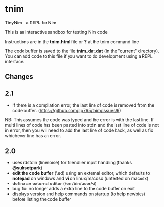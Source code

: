 # tnim
TinyNim - a REPL for Nim 

This is an interactive sandbox for testing Nim code

Instructions are in the **tnim.html** file or **\?** at the tnim command line

The code buffer is saved to the file **tnim_dat.dat** (in the "current" directory).  You can add code to this file if you want to do development using a REPL interface.

## Changes
2.1
---

* If there is a compilation error, the last line of code is removed from the code buffer.  (https://github.com/jlp765/tnim/issues/6)

NB: This assumes the code was typed and the error is with the last line.  If multi lines of code has been pasted into stdin and the last line of code is not in error, 
then you will need to add the last line of code back, as well as fix whichever line has an error.

2.0
---

* uses rdstdin (linenoise) for friendlier input handling (thanks **@subsetpark**)
* **edit the code buffer** (\ed) using an external editor, which defaults to **notepad** on windows and **vi** on linux/macosx (untested on macosx)
* define an external editor (\ec /bin/user/vi)
* bug fix: no longer adds a extra line to the code buffer on exit
* displays version and help commands on startup (to help newbies) before listing the code buffer
